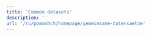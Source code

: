 ```yaml
---
title: 'Common datasets'
description: ''
url: '/ru/pomoshch/homepage/gemeinsame-datensaetze'
---
```

